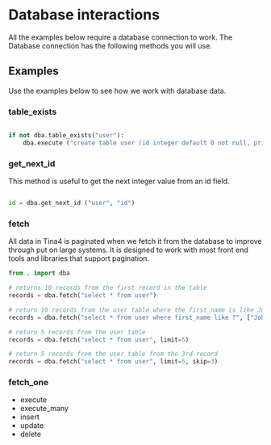 # Database interactions

All the examples below require a database connection to work. The Database connection has the following methods you will use.

## Examples

Use the examples below to see how we work with database data.

### table_exists

```python

if not dba.table_exists("user"):
    dba.execute ("create table user (id integer default 0 not null, primary key(id))")

```

### get_next_id

This method is useful to get the next integer value from an id field.

```python

id = dba.get_next_id ("user", "id")

```
### fetch

All data in Tina4 is paginated when we fetch it from the database to improve through put on large systems.  It is designed to work with most
front end tools and libraries that support pagination.

```python
from . import dba

# returns 10 records from the first record in the table
records = dba.fetch("select * from user")

# return 10 records from the user table where the first_name is like John
records = dba.fetch("select * from user where first_name like ?", ["John%"])

# return 5 records from the user table
records = dba.fetch("select * from user", limit=5)

# return 5 records from the user table from the 3rd record
records = dba.fetch("select * from user", limit=5, skip=3)
```

### fetch_one
- execute
- execute_many
- insert
- update
- delete

## 
